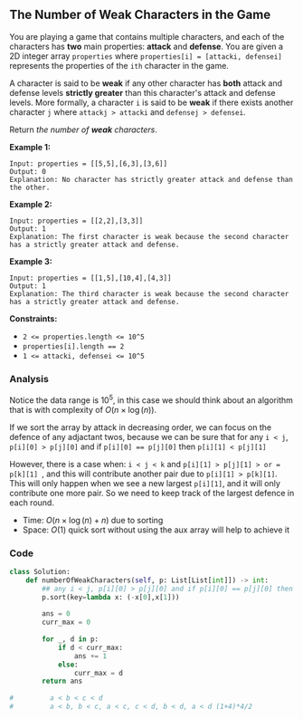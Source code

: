 ## The Number of Weak Characters in the Game

You are playing a game that contains multiple characters, and each of the characters has **two** main properties: **attack** and **defense**. You are given a 2D integer array `properties` where `properties[i] = [attacki, defensei]` represents the properties of the `ith` character in the game.

A character is said to be **weak** if any other character has **both** attack and defense levels **strictly greater** than this character's attack and defense levels. More formally, a character `i` is said to be **weak** if there exists another character `j` where `attackj > attacki` and `defensej > defensei`.

Return *the number of **weak** characters*.

 

**Example 1:**

```
Input: properties = [[5,5],[6,3],[3,6]]
Output: 0
Explanation: No character has strictly greater attack and defense than the other.
```

**Example 2:**

```
Input: properties = [[2,2],[3,3]]
Output: 1
Explanation: The first character is weak because the second character has a strictly greater attack and defense.
```

**Example 3:**

```
Input: properties = [[1,5],[10,4],[4,3]]
Output: 1
Explanation: The third character is weak because the second character has a strictly greater attack and defense.
```

 

**Constraints:**

- `2 <= properties.length <= 10^5`
- `properties[i].length == 2`
- `1 <= attacki, defensei <= 10^5`

### Analysis

Notice the data range is $10^5$, in this case we should think about an algorithm that is with complexity of $O(n \times \log(n))$.

If we sort the array by attack in decreasing order, we can focus on the defence of any adjactant twos, because we can be sure that for any `i < j`, `p[i][0] > p[j][0]` and if `p[i][0] == p[j][0]` then `p[i][1] < p[j][1]`

However, there is a case when: `i < j < k` and `p[i][1] > p[j][1] > or = p[k][1] `, and this will contribute another pair due to `p[i][1] > p[k][1]`. This will only happen when we see a new largest `p[i][1]`, and it will only contribute one more pair. So we need to keep track of the largest defence in each round.

* Time: $O(n \times \log(n) + n)$ due to sorting
* Space: $O(1)$ quick sort without using the aux array will help to achieve it

### Code

```python
class Solution:
    def numberOfWeakCharacters(self, p: List[List[int]]) -> int:
        ## any i < j, p[i][0] > p[j][0] and if p[i][0] == p[j][0] then p[i][1] < p[j][1]       
        p.sort(key=lambda x: (-x[0],x[1])) 
         
        ans = 0
        curr_max = 0
        
        for _, d in p:
            if d < curr_max:
                ans += 1
            else:
                curr_max = d
        return ans        
        
#         a < b < c < d
#         a < b, b < c, a < c, c < d, b < d, a < d (1+4)*4/2
```

